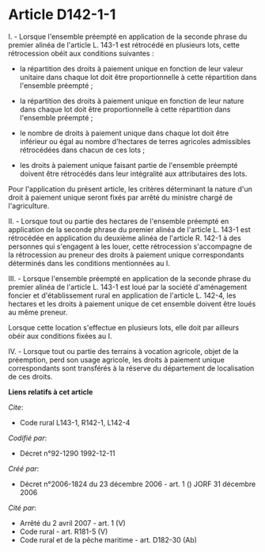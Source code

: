 # Article D142-1-1

I. - Lorsque l'ensemble préempté en application de la seconde phrase du premier alinéa de l'article L. 143-1 est rétrocédé en
plusieurs lots, cette rétrocession obéit aux conditions suivantes :

- la répartition des droits à paiement unique en fonction de leur valeur unitaire dans chaque lot doit être proportionnelle à
cette répartition dans l'ensemble préempté ;

- la répartition des droits à paiement unique en fonction de leur nature dans chaque lot doit être proportionnelle à cette
répartition dans l'ensemble préempté ;

- le nombre de droits à paiement unique dans chaque lot doit être inférieur ou égal au nombre d'hectares de terres agricoles
admissibles rétrocédées dans chacun de ces lots ;

- les droits à paiement unique faisant partie de l'ensemble préempté doivent être rétrocédés dans leur intégralité aux
attributaires des lots.

Pour l'application du présent article, les critères déterminant la nature d'un droit à paiement unique seront fixés par
arrêté du ministre chargé de l'agriculture.

II. - Lorsque tout ou partie des hectares de l'ensemble préempté en application de la seconde phrase du premier alinéa de
l'article L. 143-1 est rétrocédée en application du deuxième alinéa de l'article R. 142-1 à des personnes qui s'engagent à
les louer, cette rétrocession s'accompagne de la rétrocession au preneur des droits à paiement unique correspondants
déterminés dans les conditions mentionnées au I.

III. - Lorsque l'ensemble préempté en application de la seconde phrase du premier alinéa de l'article L. 143-1 est loué par
la société d'aménagement foncier et d'établissement rural en application de l'article L. 142-4, les hectares et les droits à
paiement unique de cet ensemble doivent être loués au même preneur.

Lorsque cette location s'effectue en plusieurs lots, elle doit par ailleurs obéir aux conditions fixées au I.

IV. - Lorsque tout ou partie des terrains à vocation agricole, objet de la préemption, perd son usage agricole, les droits à
paiement unique correspondants sont transférés à la réserve du département de localisation de ces droits.

**Liens relatifs à cet article**

_Cite_:

  - Code rural L143-1, R142-1, L142-4

_Codifié par_:

  - Décret n°92-1290 1992-12-11

_Créé par_:

  - Décret n°2006-1824 du 23 décembre 2006 - art. 1 () JORF 31 décembre 2006

_Cité par_:

  - Arrêté du 2 avril 2007 - art. 1 (V)
  - Code rural - art. R181-5 (V)
  - Code rural et de la pêche maritime - art. D182-30 (Ab)
